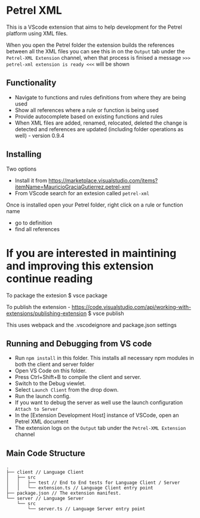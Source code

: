 # Petrel XML

This is a VScode extension that aims to help development for the Petrel platform using XML files.

When you open the Petrel folder the extension builds the references between all the XML files
you can see this in on the `Output` tab under the `Petrel-XML Extension` channel, when that process
is finised a message `>>> petrel-xml extension is ready <<<`  will be shown

## Functionality

- Navigate to functions and rules definitions from where they are being used
- Show all references where a rule or function is being used
- Provide autocomplete based on existing functions and rules
- When XML files are added, renamed, relocated, deleted the change is detected and references are updated (including folder operations as well) - version 0.9.4 

## Installing 
Two options
- Install it from https://marketplace.visualstudio.com/items?itemName=MauricioGraciaGutierrez.petrel-xml
- From VScode search for an extesion called `petrel-xml`

Once is installed open your Petrel folder, right click on a rule or function name 
   - go to definition
   - find all references  

# If you are interested in maintining and improving this extension continue reading

To package the extesion
$ vsce package

To publish the extension - https://code.visualstudio.com/api/working-with-extensions/publishing-extension
$ vsce publish <versionNumber>

This uses webpack and the .vscodeignore and package.json settings

## Running and Debugging from VS code

- Run `npm install` in this folder. This installs all necessary npm modules in both the client and server folder
- Open VS Code on this folder.
- Press Ctrl+Shift+B to compile the client and server.
- Switch to the Debug viewlet.
- Select `Launch Client` from the drop down.
- Run the launch config.
- If you want to debug the server as well use the launch configuration `Attach to Server`
- In the [Extension Development Host] instance of VSCode, open an Petrel XML document 
- The extension logs on the `Output` tab under the `Petrel-XML Extension` channel

## Main Code Structure

```
.
├── client // Language Client
│   ├── src
│   │   ├── test // End to End tests for Language Client / Server
│   │   └── extension.ts // Language Client entry point
├── package.json // The extension manifest.
└── server // Language Server
    └── src
        └── server.ts // Language Server entry point
```
